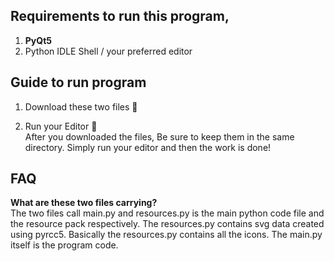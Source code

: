 ## Requirements to run this program,
1. <b>PyQt5</b>
2. Python IDLE Shell / your preferred editor

## Guide to run program
1. Download these two files 🔽 </br>


2. Run your Editor 🔽 </br>
After you downloaded the files, Be sure to keep them in the same directory.
Simply run your editor and then the work is done!

## FAQ
<b>What are these two files carrying?</b></br>
The two files call main.py and resources.py is the main python code file and the resource pack respectively.
The resources.py contains svg data created using pyrcc5. Basically the resources.py contains all the icons. The main.py itself is the program code.
